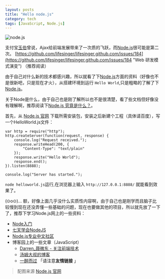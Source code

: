 ```yaml
---
layout: posts
title: "Hello node.js"
category: tech
tags: [JavaScript, Node.js]
---
```


![node.js](http://white-poplar.shankun.top/posts/img/node-js.png)

支付宝[玉伯](https://github.com/lifesinger)曾说，Ajax给前端发展带来了一次质的飞跃，而[Node.js](http://nodejs.org/ "Node.js")很可能是第二次。
 [https://github.com/lifesinger/lifesinger.github.com/issues/184](https://github.com/lifesinger/lifesinger.github.com/issues/184 "Web 研发模式演变") （推荐阅读）

由于自己对什么新的技术都感兴趣，所以就看了下[Node.js](http://nodejs.org/ "Node.js")方面的资料（好像也不是很新吧，只是现在才火），从搭建环境到运行 `Hello World`,只是粗略的了解了下[Node.js](http://nodejs.org/ "Node.js")。
<!--break-->
关于Node是什么，由于自己也是刚了解所以也不是很清楚，看了些文档但好像没有理解啊，推荐阅读下[Node.js 究竟是什么？](http://www.ibm.com/developerworks/cn/opensource/os-nodejs/ "Node.js 究竟是什么？")。

首先，从 [Node.js 官网](http://nodejs.org/download/ "Node.js") 下载所需安装包，安装之后新建个工程（具体请百度），写一个HelloWorld.js文件：

	var http = require("http");
	http.createServer(function(request, response) {
		console.log("Request received.");
		response.writeHead(200, {
			"Content-Type": "text/plain"
		});
		response.write("Hello World");
		response.end();
	}).listen(8888);

	console.log("Server has started.");

`node helloworld.js`运行,在浏览器上输入 `http://127.0.0.1:8888/` 就能看到效果了。

(⊙o⊙)… 额，好像上面几乎没什么实质性内容啊，由于自己也是刚学而且脑子比较慢到现在还没弄懂一些基础的问题，现在也要做其他的项目，所以就先放了一下了，推荐下学习Node.js网上的一些资料：

* [Node入门](http://www.nodebeginner.org/index-zh-cn.html "Node入门")
* [七天学会NodeJS](http://nqdeng.github.io/7-days-nodejs/ "七天学会NodeJS")
* [Node.js专业中文社区](http://cnodejs.org/ "Node.js专业中文社区")
* 博客园上的一些文章（JavaScript）
	* [Darren_聂微东 - 关注前端技术](http://www.cnblogs.com/Darren_code/ "Darren_聂微东 - 关注前端技术")
	* [汤姆大叔的博客](http://www.cnblogs.com/TomXu/ "汤姆大叔的博客")
	* [一醉而过](http://www.cnblogs.com/yizuierguo/ "一醉而过") 
	「请注意**友情链接** 」

>配图来源 [Node.js 官网](http://nodejs.org/ "Node.js") 